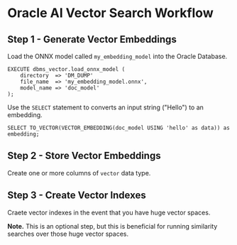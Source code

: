 # Oracle AI Vector Search Workflow

## Step 1 - Generate Vector Embeddings

Load the ONNX model called ```my_embedding_model``` into the Oracle Database.

```
EXECUTE dbms_vector.load_onnx_model (
    directory  => 'DM_DUMP'
    file_name  => 'my_embedding_model.onnx',
    model_name => 'doc_model'
);
```

Use the ```SELECT``` statement to converts an input string ("Hello") to an embedding.

```
SELECT TO_VECTOR(VECTOR_EMBEDDING(doc_model USING 'hello' as data)) as embedding;
```

## Step 2 - Store Vector Embeddings

Create one or more columns of ```vector``` data type.

## Step 3 - Create Vector Indexes

Craete vector indexes in the event that you have huge vector spaces.

**Note.** This is an optional step, but this is beneficial for running similarity searches over those huge vector spaces.

